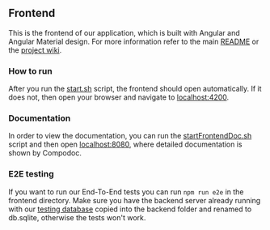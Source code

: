 ## Frontend

This is the frontend of our application, which is built with Angular and Angular Material design. For more information refer to the main [README](https://github.com/scg-unibe-ch/ese2018-team7/blob/master/README.md) or the [project wiki](https://github.com/scg-unibe-ch/ese2018-team7/wiki).

### How to run
After you run the [start.sh](https://github.com/scg-unibe-ch/ese2018-team7/blob/master/start.sh) script, the frontend should open automatically. If it does not, then open your browser and navigate to [localhost:4200](http://localhost:4200).

### Documentation
In order to view the documentation, you can run the [startFrontendDoc.sh](https://github.com/scg-unibe-ch/ese2018-team7/blob/master/startFrontendDoc.sh) script and then open [localhost:8080](http://localhost:8080), where detailed documentation is shown by Compodoc.

### E2E testing
If you want to run our End-To-End tests you can run `npm run e2e` in the frontend directory. Make sure you have the backend server already running with our [testing database](https://github.com/scg-unibe-ch/ese2018-team7/blob/master/docs/testing.sqlite) copied into the backend folder and renamed to db.sqlite, otherwise the tests won't work.
